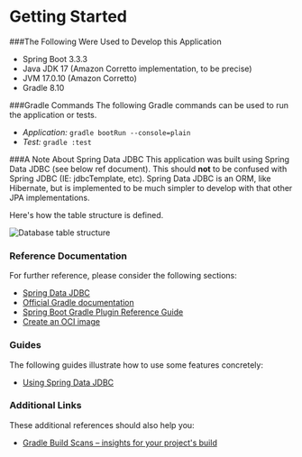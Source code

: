 # Getting Started
###The Following Were Used to Develop this Application
* Spring Boot 3.3.3
* Java JDK 17 (Amazon Corretto implementation, to be precise)
* JVM 17.0.10 (Amazon Corretto)
* Gradle 8.10

###Gradle Commands
The following Gradle commands can be used to run the application or tests.
* _Application:_ `gradle bootRun --console=plain`
* _Test:_ `gradle :test`

###A Note About Spring Data JDBC
This application was built using Spring Data JDBC (see below ref document). This should **not** to be confused with 
Spring JDBC (IE: jdbcTemplate, etc). Spring Data JDBC is an ORM, like Hibernate, but is implemented to be much simpler to
develop with that other JPA implementations.

Here's how the table structure is defined.

![Database table structure](https://github.com/[username]/[reponame]/blob/[branch]/image.jpg?raw=true)

### Reference Documentation
For further reference, please consider the following sections:

* [Spring Data JDBC](https://docs.spring.io/spring-boot/docs/3.3.3/reference/htmlsingle/index.html#data.sql.jdbc)
* [Official Gradle documentation](https://docs.gradle.org)
* [Spring Boot Gradle Plugin Reference Guide](https://docs.spring.io/spring-boot/3.3.3/gradle-plugin)
* [Create an OCI image](https://docs.spring.io/spring-boot/3.3.3/gradle-plugin/packaging-oci-image.html)

### Guides
The following guides illustrate how to use some features concretely:

* [Using Spring Data JDBC](https://github.com/spring-projects/spring-data-examples/tree/master/jdbc/basics)

### Additional Links
These additional references should also help you:

* [Gradle Build Scans – insights for your project's build](https://scans.gradle.com#gradle)

